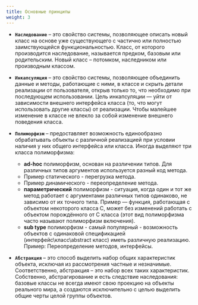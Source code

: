 ```yaml
---
title: Основные принципы
weight: 3
---
```


- **`Наследование`** – это свойство системы, позволяющее описать новый класс на основе уже существующего с частично или полностью заимствующейся функциональностью.
Класс, от которого производится наследование, называется предком, базовым или родительским. Новый класс – потомком, наследником или производным классом.
- **`Инкапсуляция`** – это свойство системы, позволяющее объединить данные и методы, работающие с ними, в классе и скрыть детали реализации от пользователя, открыв только то, что необходимо при последующем использовании.
Цель инкапсуляции — уйти от зависимости внешнего интерфейса класса (то, что могут использовать другие классы) от реализации. Чтобы малейшее изменение в классе не влекло за собой изменение внешнего поведения класса.
- **`Полиморфизм`** – предоставляет возможность единообразно обрабатывать объекты с различной реализацией при условии наличия у них общего интерфейса или класса.
Иногда выделяют три класса полиморфизма:

    - **ad-hoc** полиморфизм, основан на различении типов. Для различных типов аргументов используется разный код метода.
    - Пример статического - перегрузка метода.
    - Пример динамического - переопределение метода.
    - **параметрический** полиморфизм - ситуация, когда один и тот же метод работает с аргументами различных типов одинаково, не зависимо от их точного типа. Пример — функция, работающая с объектом некоторого класса C, может без изменений работать с объектом порождённого от C класса (этот вид полиморфизма часто называют полиморфизм включения).
    - **sub type** полиморфизм - самый популярный - возможность объектов с одинаковой спецификацией (интерфейс\класс\abstract класс) иметь различную реализацию.
    Пример:
    Переопределение методов, интерфейсы.

- **`Абстракция`** – это способ выделить набор общих характеристик объекта, исключая из рассмотрения частные и незначимые. Соответственно, абстракция – это набор всех таких характеристик.
Собственно, абстрагирование и есть следствие наследования: базовые классы не всегда имеют свою проекцию на объекты реального мира, а создаются исключительно с целью выделить общие черты целой группы объектов.

